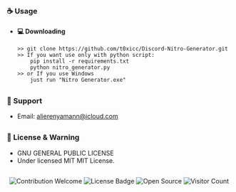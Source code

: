 ### ☕ Usage

- #### 💻 Downloading
  ```
  >> git clone https://github.com/t0xicc/Discord-Nitro-Generator.git
  >> If you want use only with python script:
      pip install -r requirements.txt
      python nitro_generator.py
  >> or If you use Windows
      just run "Nitro Generator.exe"
  ```

##

### 🧰 Support

- Email: <alierenyamann@icloud.com>

##

### 📜 License & Warning

- GNU GENERAL PUBLIC LICENSE
- Under licensed MIT MIT License.

##

<p align="center">
  <img src="https://img.shields.io/badge/contributions-welcome-brightgreen.svg?style=flat" alt="Contribution Welcome">
  <img src="https://img.shields.io/badge/License-GPLv3-blue.svg" alt="License Badge">
  <img src="https://badges.frapsoft.com/os/v3/open-source.svg?v=103" alt="Open Source">
  <img src="https://visitor-badge.laobi.icu/badge?page_id=KanekiWeb.Nitro-Generator" alt="Visitor Count">
</p>
